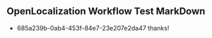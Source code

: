 ## OpenLocalization Workflow Test MarkDown
* 685a239b-0ab4-453f-84e7-23e207e2da47 thanks!

<!--HONumber=Aug16_HO1-->


